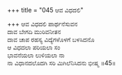 +++
title = "045 ಆವ ವಿಧದಲಿ"

+++
ಆವ ವಿಧದಲಿ ಪಾರ್ಥನೆಸುವನ  
ದಾವ ಬೇಗದಿ ಮುರಿವನೀತನ  
ದಾವ ಚಾಪ ರಹಸ್ಯ ವಿದ್ಯೆಗಳೊಳಗೆ ಬಳಸಿದನೊ   
ಆ ವಿಧದಲಾ ಪರಿಯಲಾ ಸಂ  
ಭಾವನೆಯಲಾ ಲುಳಿಯಲಾ ನಾ   
ನಾ ವಿಧಾನದಲೊದಗಿ ಸರಿ ಮಿಗಿಲೆನಿಸಿದನು ಭೀಷ್ಮ      ॥45॥